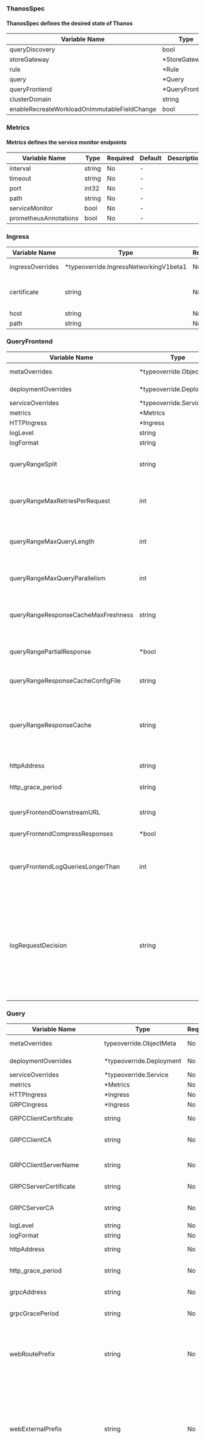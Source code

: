 ### ThanosSpec
#### ThanosSpec defines the desired state of Thanos

| Variable Name | Type | Required | Default | Description |
|---|---|---|---|---|
| queryDiscovery | bool | No | - |  |
| storeGateway | *StoreGateway | No | - |  |
| rule | *Rule | No | - |  |
| query | *Query | No | - |  |
| queryFrontend | *QueryFrontend | No | - |  |
| clusterDomain | string | No | - |  |
| enableRecreateWorkloadOnImmutableFieldChange | bool | No | - |  |
### Metrics
#### Metrics defines the service monitor endpoints

| Variable Name | Type | Required | Default | Description |
|---|---|---|---|---|
| interval | string | No | - |  |
| timeout | string | No | - |  |
| port | int32 | No | - |  |
| path | string | No | - |  |
| serviceMonitor | bool | No | - |  |
| prometheusAnnotations | bool | No | - |  |
### Ingress
| Variable Name | Type | Required | Default | Description |
|---|---|---|---|---|
| ingressOverrides | *typeoverride.IngressNetworkingV1beta1 | No | - | See [Ingress override](../overrides/override/#ingressnetworkingv1beta1)<br> |
| certificate | string | No | - | Certificate in the ingress namespace<br> |
| host | string | No | - |  |
| path | string | No | - |  |
### QueryFrontend
| Variable Name | Type | Required | Default | Description |
|---|---|---|---|---|
| metaOverrides | *typeoverride.ObjectMeta | No | - | See [ObjectMeta override](../overrides/override/#objectmeta)<br> |
| deploymentOverrides | *typeoverride.Deployment | No | - | See [Deployment override](../overrides/override/#deployment)<br> |
| serviceOverrides | *typeoverride.Service | No | - | See [Service override](../overrides/override/#service)<br> |
| metrics | *Metrics | No | - |  |
| HTTPIngress | *Ingress | No | - |  |
| logLevel | string | No | - |  |
| logFormat | string | No | - |  |
| queryRangeSplit | string | No | - | Split queries by an interval and execute in parallel, 0 disables it.<br> |
| queryRangeMaxRetriesPerRequest | int | No | - | Maximum number of retries for a single request; beyond this, the downstream error is returned.<br> |
| queryRangeMaxQueryLength | int | No | - | Limit the query time range (end - start time) in the query-frontend, 0 disables it.<br> |
| queryRangeMaxQueryParallelism | int | No | - | Maximum number of queries will be scheduled in parallel by the frontend.<br> |
| queryRangeResponseCacheMaxFreshness | string | No | - | Most recent allowed cacheable result, to prevent	caching very recent results that might still be in flux.<br> |
| queryRangePartialResponse | *bool | No | - | Enable partial response for queries if no partial_response param is specified.<br> |
| queryRangeResponseCacheConfigFile | string | No | - | Path to YAML file that contains response cache configuration.<br> |
| queryRangeResponseCache | string | No | - | Alternative to 'query-range.response-cache-config-file' flag (lower priority). Content of YAML file that contains response cache configuration.<br> |
| httpAddress | string | No | - | Listen host:port for HTTP endpoints.<br> |
| http_grace_period | string | No | - | Time to wait after an interrupt received for HTTP Server.<br> |
| queryFrontendDownstreamURL | string | No | - | URL of downstream Prometheus Query compatible API.<br> |
| queryFrontendCompressResponses | *bool | No | - | Compress HTTP responses.<br> |
| queryFrontendLogQueriesLongerThan | int | No | - | Log queries that are slower than the specified duration. Set to 0 to disable. Set to < 0 to enable on all queries.<br> |
| logRequestDecision | string | No | - | Request Logging for logging the start and end of requests. LogFinishCall is enabled by default.<br>LogFinishCall : Logs the finish call of the requests.<br>LogStartAndFinishCall : Logs the start and finish call of the requests.<br>NoLogCall : Disable request logging.<br> |
### Query
| Variable Name | Type | Required | Default | Description |
|---|---|---|---|---|
| metaOverrides | typeoverride.ObjectMeta | No | - | See [ObjectMeta override](../overrides/override/#objectmeta)<br> |
| deploymentOverrides | *typeoverride.Deployment | No | - | See [Deployment override](../overrides/override/#deployment)<br> |
| serviceOverrides | *typeoverride.Service | No | - | See [Service override](../overrides/override/#service)<br> |
| metrics | *Metrics | No | - |  |
| HTTPIngress | *Ingress | No | - |  |
| GRPCIngress | *Ingress | No | - |  |
| GRPCClientCertificate | string | No | - | Cert and key expected under tls.crt, tls.key<br> |
| GRPCClientCA | string | No | - | CA bundle to verify servers against, expected under ca.crt<br> |
| GRPCClientServerName | string | No | - | Server name to verify server certificate against<br> |
| GRPCServerCertificate | string | No | - | Cert and key expected under tls.crt, tls.key<br> |
| GRPCServerCA | string | No | - | CA bundle to verify clients against, expected under ca.crt<br> |
| logLevel | string | No | - |  |
| logFormat | string | No | - |  |
| httpAddress | string | No | - | Listen host:port for HTTP endpoints.<br> |
| http_grace_period | string | No | - | Time to wait after an interrupt received for HTTP Server.<br> |
| grpcAddress | string | No | - | Listen ip:port address for gRPC endpoints<br> |
| grpcGracePeriod | string | No | - | Time to wait after an interrupt received for GRPC Server.<br> |
| webRoutePrefix | string | No | - | Prefix for API and UI endpoints. This allows thanos UI to be served on a sub-path. This<br>option is analogous to --web.route-prefix of Promethus.<br> |
| webExternalPrefix | string | No | - | Static prefix for all HTML links and redirect URLs in the UI query web interface. Actual<br>endpoints are still served on / or the web.route-prefix. This allows thanos UI to be<br>served behind a reverse proxy that strips a URL sub-path.<br> |
| webPrefixHeader | string | No | - | Name of HTTP request header used for dynamic prefixing of UI links and redirects. This<br>option is ignored if web.external-prefix argument is set. Security risk: enable this<br>option only if a reverse proxy in front of thanos is resetting the header. The<br>--web.prefix-header=X-Forwarded-Prefix option can be useful, for example, if Thanos UI is<br>served via Traefik reverse proxy with PathPrefixStrip option enabled, which sends the<br>stripped prefix value in X-Forwarded-Prefix header. This allows thanos UI to be served on a<br>sub-path.<br> |
| queryTimeout | metav1.Duration | No | - | Maximum time to process query by query node.<br> |
| queryMaxConcurrent | int | No | - | Maximum number of queries processed concurrently by query node.<br> |
| queryReplicaLabel | []string | No | - | Labels to treat as a replica indicator along which data is deduplicated. Still you will be<br>able to query without deduplication using 'dedup=false' parameter.<br> |
| selectorLabels | map[string]string | No | - | Query selector labels that will be exposed in info endpoint (repeated).<br> |
| stores | []string | No | - | Addresses of statically configured store API servers (repeatable). The scheme may be<br>prefixed with 'dns+' or 'dnssrv+' to detect store API servers through respective DNS lookups.<br> |
| storeSDDNSInterval | metav1.Duration | No | - | Interval between DNS resolutions.<br> |
| storeUnhealthyTimeout | metav1.Duration | No | - | Timeout before an unhealthy store is cleaned from the store UI page.<br> |
| queryAutoDownsampling | bool | No | - | Enable automatic adjustment (step / 5) to what source of data should be used in store gateways<br>if no max_source_resolution param is specified.<br> |
| queryPartialResponse | bool | No | - | Enable partial response for queries if no partial_response param is specified.<br> |
| queryDefaultEvaluationInterval | metav1.Duration | No | - | Set default evaluation interval for sub queries.<br> |
| storeResponseTimeout | metav1.Duration | No | - | If a Store doesn't send any data in this specified duration then a Store will be ignored<br>and partial data will be returned if it's enabled. 0 disables timeout.<br> |
### ThanosDiscovery
| Variable Name | Type | Required | Default | Description |
|---|---|---|---|---|
|  | metav1.LabelSelector | No | - |  |
### TimeRange
| Variable Name | Type | Required | Default | Description |
|---|---|---|---|---|
| minTime | string | No | - | Start of time range limit to serve. Thanos Store will serve only metrics, which happened<br>later than this value. Option can be a constant time in RFC3339 format or time duration<br>relative to current time, such as -1d or 2h45m. Valid duration units are ms, s, m, h, d, w, y.<br> |
| maxTime | string | No | - | End of time range limit to serve. Thanos Store<br>will serve only blocks, which happened eariler<br>than this value. Option can be a constant time<br>in RFC3339 format or time duration relative to<br>current time, such as -1d or 2h45m. Valid<br>duration units are ms, s, m, h, d, w, y.<br> |
### StoreGateway
| Variable Name | Type | Required | Default | Description |
|---|---|---|---|---|
| metaOverrides | *typeoverride.ObjectMeta | No | - | See [ObjectMeta override](../overrides/override/#objectmeta)<br> |
| deploymentOverrides | *typeoverride.Deployment | No | - | See [Deployment override](../overrides/override/#deployment)<br> |
| serviceOverride | *typeoverride.Service | No | - | See [Service override](../overrides/override/#service)<br> |
| metrics | *Metrics | No | - |  |
| GRPCServerCertificate | string | No | - |  |
| logLevel | string | No | - |  |
| logFormat | string | No | - |  |
| httpAddress | string | No | - | Listen host:port for HTTP endpoints.<br> |
| http_grace_period | string | No | - | Time to wait after an interrupt received for HTTP Server.<br> |
| grpcAddress | string | No | - | Listen ip:port address for gRPC endpoints<br> |
| grpcGracePeriod | string | No | - | Time to wait after an interrupt received for GRPC Server.<br> |
| indexCacheSize | string | No | - | Maximum size of items held in the in-memory index cache.<br> |
| indexCacheConfigFile | string | No | - | Path to YAML file that contains index cache configuration. See format details:<br>https://thanos.io/tip/components/store.md/#index-cache<br> |
| indexCacheConfig | string | No | - | Alternative to 'index-cache.config-file' flag (lower priority). Content of YAML file that contains index cache configuration. See format details:<br>https://thanos.io/tip/components/store.md/#index-cache<br> |
| chunkPoolSize | string | No | - | Maximum size of concurrently allocatable bytes for chunks.<br> |
| storeGRPCSeriesSampleLimit | string | No | - | Maximum amount of samples returned via a single Series call. 0 means no limit. NOTE: For<br>efficiency we take 120 as the number of samples in chunk (it cannot be bigger than that), so<br>the actual number of samples might be lower, even though the maximum could be hit.<br> |
| storeGRPCTouchedSeriesSampleLimit | int | No | - | Maximum amount of touched series returned via a single Series call. The Series call fails if this limit is exceeded. 0 means no limit.<br> |
| storeGRPCSeriesMaxConcurrency | int | No | - | Maximum number of concurrent Series calls.<br> |
| syncBlockDuration | string | No | - | Repeat interval for syncing the blocks between local and remote view.<br> |
| blockSyncConcurrency | int | No | - | Number of goroutines to use when constructing index-cache.json blocks from object storage.<br> |
| blockMetaFetchConcurrency | int | No | - | Number of goroutines to use when fetching block metadata from object storage.<br> |
| selectorRelabelConfigFile | string | No | - | Path to YAML file that contains relabeling configuration that allows selecting blocks. It<br>follows native Prometheus relabel-config syntax. See format details:<br>https://prometheus.io/docs/prometheus/latest/configuration/configuration/#relabel_config<br> |
| selectorRelabelConfig | string | No | - | Alternative to 'selector.relabel-config-file' flag (lower priority). Content of YAML file<br>that contains relabeling configuration that allows selecting blocks. It follows native<br>Prometheus relabel-config syntax. See format details:<br>https://prometheus.io/docs/prometheus/latest/configuration/configuration/#relabel_config<br> |
| consistencyDelay | string | No | - | Minimum age of all blocks before they are being read. Set it to safe value (e.g 30m) if your<br>object storage is eventually consistent. GCS and S3 are (roughly) strongly consistent.<br> |
| ignoreDeletionMarksDelay | string | No | - | Duration after which the blocks marked for deletion will be filtered out while fetching blocks. The idea of ignore-deletion-marks-delay<br>is to ignore blocks that are marked for deletion with some delay. This ensures store can still serve blocks that are meant to be<br>deleted but do not have a replacement yet. If delete-delay duration is provided to compactor or bucket verify component, it will upload<br>deletion-mark.json file to mark after what duration the block should be deleted rather than deleting the block straight away. If<br>delete-delay is non-zero for compactor or bucket verify component, ignore-deletion-marks-delay should be set to<br>(delete-delay)/2 so that blocks marked for deletion are filtered out while fetching blocks<br>before being deleted from bucket. Default is 24h, half of the default value for --delete-delay on compactor.<br> |
| storeEnableIndexHeaderLazyReader | *bool | No | - | If true, Store Gateway will lazy memory map index-header only once the block is required by a query.<br> |
| webExternalPrefix | string | No | - | Static prefix for all HTML links and redirect URLs in the bucket web UI interface. Actual endpoints are still served on / or the<br>web.route-prefix. This allows thanos bucket web UI to be served behind a reverse proxy that<br>strips a URL sub-path.<br> |
| webPrefixHeader | string | No | - | Name of HTTP request header used for dynamic prefixing of UI links and redirects. This<br>option is ignored if web.external-prefix argument is set. Security risk: enable this<br>option only if a reverse proxy in front of thanos is resetting the header. The<br>--web.prefix-header=X-Forwarded-Prefix option can be useful, for example, if Thanos UI is<br>served via Traefik reverse proxy with PathPrefixStrip option enabled, which sends the<br>stripped prefix value in X-Forwarded-Prefix header. This allows thanos UI to be served on a sub-path.<br> |
| timeRanges | []TimeRange | No | - | TimeRanges is a list of TimeRange to partition Store Gateway<br> |
### Rule
| Variable Name | Type | Required | Default | Description |
|---|---|---|---|---|
| metaOverrides | *typeoverride.ObjectMeta | No | - | See [ObjectMeta override](../overrides/override/#objectmeta)<br> |
| statefulsetOverrides | *typeoverride.StatefulSet | No | - | See [StatefulSet override](../overrides/override/#statefulset)<br> |
| serviceOverrides | *typeoverride.Service | No | - | See [Service override](../overrides/override/#service)<br> |
| metrics | *Metrics | No | - |  |
| HTTPIngress | *Ingress | No | - |  |
| GRPCIngress | *Ingress | No | - |  |
| logLevel | string | No | - |  |
| logFormat | string | No | - |  |
| httpAddress | string | No | - | Listen host:port for HTTP endpoints.<br> |
| http_grace_period | string | No | - | Time to wait after an interrupt received for HTTP Server.<br> |
| dataDir | string | No | - | Data directory.<br> |
| dataVolume | *volume.KubernetesVolume | No | - | Kubernetes volume abstraction refers to different types of volumes to be mounted to pods: emptyDir, hostPath, pvc.<br> |
| grpcAddress | string | No | - | Listen ip:port address for gRPC endpoints<br> |
| grpcGracePeriod | string | No | - | Time to wait after an interrupt received for GRPC Server.<br> |
| labels | map[string]string | No | - | Labels to be applied to all generated metrics<br>(repeated). Similar to external labels for<br>Prometheus, used to identify ruler and its<br>blocks as unique source.<br> |
| rules | string | No | - | Rules<br> |
| resendDelay | string | No | - | Minimum amount of time to wait before resending an alert to Alertmanager.<br> |
| evalInterval | string | No | - | The default evaluation interval to use.<br> |
| tsdbBlockDuration | string | No | - | Block duration for TSDB block.<br> |
| tsdbRetention | string | No | - | Block retention time on local disk.<br> |
| alertmanagersURLs | []string | No | - | Alertmanager replica URLs to push firing alerts. Ruler claims success if push to at<br>least one alertmanager from discovered succeeds. The scheme should not be empty e.g<br>`http` might be used. The scheme may be prefixed with 'dns+' or 'dnssrv+' to detect<br>Alertmanager IPs through respective DNS lookups. The port defaults to 9093 or the SRV<br>record's value. The URL path is used as a prefix for the regular Alertmanager API path.<br> |
| alertmanagersSendTimeout | string | No | - | Timeout for sending alerts to Alertmanager<br> |
| alertmanagersSDDNSInterval | string | No | - | Interval between DNS resolutions of Alertmanager hosts.<br> |
| alertQueryUrl | string | No | - | The external Thanos Query URL that would be set in all alerts 'Source' field<br> |
| alertLabelDrop | map[string]string | No | - | Labels by name to drop before sending to alertmanager. This allows alert to be<br>deduplicated on replica label (repeated). Similar Prometheus alert relabelling<br> |
| webRoutePrefix | string | No | - | Prefix for API and UI endpoints. This allows thanos UI to be served on a sub-path. This<br>option is analogous to --web.route-prefix of Promethus.<br> |
| webExternalPrefix | string | No | - | Static prefix for all HTML links and redirect URLs in the UI query web interface. Actual<br>endpoints are still served on / or the web.route-prefix. This allows thanos UI to be<br>served behind a reverse proxy that strips a URL sub-path.<br> |
| webPrefixHeader | string | No | - | Name of HTTP request header used for dynamic prefixing of UI links and redirects. This<br>option is ignored if web.external-prefix argument is set. Security risk: enable this<br>option only if a reverse proxy in front of thanos is resetting the header. The<br>--web.prefix-header=X-Forwarded-Prefix option can be useful, for example, if Thanos UI is<br>served via Traefik reverse proxy with PathPrefixStrip option enabled, which sends the<br>stripped prefix value in X-Forwarded-Prefix header. This allows thanos UI to be served on a<br>sub-path.<br> |
| queries | []string | No | - | Addresses of statically configured query API servers (repeatable). The scheme may be<br>prefixed with 'dns+' or 'dnssrv+' to detect query API servers through respective DNS<br>lookups.<br> |
| querySddnsInterval | string | No | - | Interval between DNS resolutions.<br> |
### ThanosStatus
#### ThanosStatus defines the observed state of Thanos

| Variable Name | Type | Required | Default | Description |
|---|---|---|---|---|
### Thanos
#### Thanos is the Schema for the thanos API

| Variable Name | Type | Required | Default | Description |
|---|---|---|---|---|
|  | metav1.TypeMeta | Yes | - |  |
| metadata | metav1.ObjectMeta | No | - |  |
| spec | ThanosSpec | No | - |  |
| status | ThanosStatus | No | - |  |
### ThanosList
#### ThanosList contains a list of Thanos

| Variable Name | Type | Required | Default | Description |
|---|---|---|---|---|
|  | metav1.TypeMeta | Yes | - |  |
| metadata | metav1.ListMeta | No | - |  |
| items | []Thanos | Yes | - |  |
